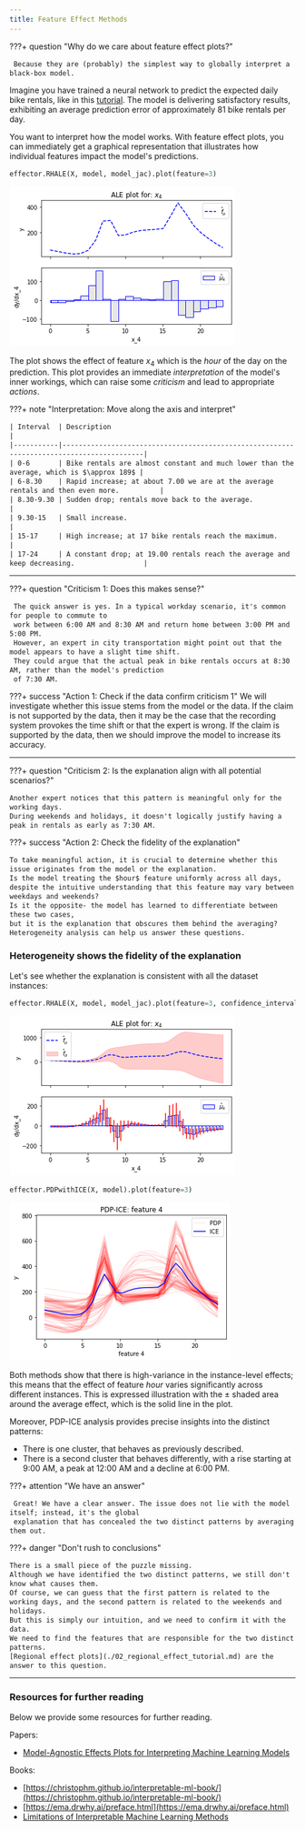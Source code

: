 ```yaml
---
title: Feature Effect Methods
---
```


???+ question "Why do we care about feature effect plots?"
     
     Because they are (probably) the simplest way to globally interpret a black-box model.


Imagine you have trained a neural network to predict the expected daily bike rentals,
like in this [tutorial](./tutorials/03_bike_sharing_dataset.md).
The model is delivering satisfactory results, 
exhibiting an average prediction error of approximately $81$ bike rentals per day.

You want to interpret how the model works. 
With feature effect plots, you can immediately get a graphical representation that illustrates 
how individual features impact the model's predictions.

```python
effector.RHALE(X, model, model_jac).plot(feature=3)
```

![Feature effect plot](./tutorials/03_bike_sharing_dataset_files/03_bike_sharing_dataset_13_0.png)

The plot shows the effect of feature $x_4$ which is the $hour$ of the day on the prediction.
This plot provides an immediate *interpretation* of the model's inner workings,
which can raise some *criticism* and lead to appropriate *actions*.

???+ note "Interpretation: Move along the axis and interpret"
     
    | Interval  | Description                                                                              |
    |-----------|------------------------------------------------------------------------------------------|
    | 0-6       | Bike rentals are almost constant and much lower than the average, which is $\approx 189$ |
    | 6-8.30    | Rapid increase; at about 7.00 we are at the average rentals and then even more.          |
    | 8.30-9.30 | Sudden drop; rentals move back to the average.                                           |
    | 9.30-15   | Small increase.                                                                          |
    | 15-17     | High increase; at 17 bike rentals reach the maximum.                                     |
    | 17-24     | A constant drop; at 19.00 rentals reach the average and keep decreasing.                 |

--- 

???+ question "Criticism 1: Does this makes sense?"

     The quick answer is yes. In a typical workday scenario, it's common for people to commute to 
     work between 6:00 AM and 8:30 AM and return home between 3:00 PM and 5:00 PM.
     However, an expert in city transportation might point out that the model appears to have a slight time shift. 
     They could argue that the actual peak in bike rentals occurs at 8:30 AM, rather than the model's prediction 
     of 7:30 AM.

???+ success "Action 1: Check if the data confirm criticism 1"
     We will investigate whether this issue stems from the model or the data.
     If the claim is not supported by the data, then it may be the case that the recording system 
     provokes the time shift or that the expert is wrong.
     If the claim is supported by the data, then we should improve the model to increase its accuracy.

---

???+ question "Criticism 2: Is the explanation align with all potential scenarios?"

    Another expert notices that this pattern is meaningful only for the working days.
    During weekends and holidays, it doesn't logically justify having a peak in rentals as early as 7:30 AM.

???+ success "Action 2: Check the fidelity of the explanation"

    To take meaningful action, it is crucial to determine whether this issue originates from the model or the explanation.
    Is the model treating the $hour$ feature uniformly across all days, despite the intuitive understanding that this feature may vary between weekdays and weekends?
    Is it the opposite- the model has learned to differentiate between these two cases, 
    but it is the explanation that obscures them behind the averaging? 
    Heterogeneity analysis can help us answer these questions.

### Heterogeneity shows the fidelity of the explanation

Let's see whether the explanation is consistent with all the dataset instances:


```python
effector.RHALE(X, model, model_jac).plot(feature=3, confidence_interval=True)
```

![Feature effect plot](./tutorials/03_bike_sharing_dataset_files/03_bike_sharing_dataset_16_0.png)

```python
effector.PDPwithICE(X, model).plot(feature=3)
```

![Feature effect plot](./tutorials/03_bike_sharing_dataset_files/03_bike_sharing_dataset_17_0.png)

Both methods show that there is high-variance in the instance-level effects;
this means that the effect of feature $hour$ varies significantly across different instances.
This is expressed illustration with the $\pm$ shaded area around the average effect, which is the solid line in the plot.


Moreover, PDP-ICE analysis provides precise insights into the distinct patterns:

- There is one cluster, that behaves as previously described. 
- There is a second cluster that behaves differently, with a rise starting at 9:00 AM, a peak at 12:00 AM and a decline at 6:00 PM.

???+ attention "We have an answer"
     
     Great! We have a clear answer. The issue does not lie with the model itself; instead, it's the global 
     explanation that has concealed the two distinct patterns by averaging them out.

???+ danger "Don't rush to conclusions"

    There is a small piece of the puzzle missing.
    Although we have identified the two distinct patterns, we still don't know what causes them.
    Of course, we can guess that the first pattern is related to the working days, and the second pattern is related to the weekends and holidays.
    But this is simply our intuition, and we need to confirm it with the data. 
    We need to find the features that are responsible for the two distinct patterns.
    [Regional effect plots](./02_regional_effect_tutorial.md) are the answer to this question.

---
### Resources for further reading

Below we provide some resources for further reading.

Papers:

- [Model-Agnostic Effects Plots for Interpreting Machine Learning Models](http://www1.beuth-hochschule.de/FB_II/reports/Report-2020-001.pdf) 


Books:

- [https://christophm.github.io/interpretable-ml-book/](https://christophm.github.io/interpretable-ml-book/)
- [https://ema.drwhy.ai/preface.html](https://ema.drwhy.ai/preface.html)
- [Limitations of Interpretable Machine Learning Methods](https://slds-lmu.github.io/iml_methods_limitations/)